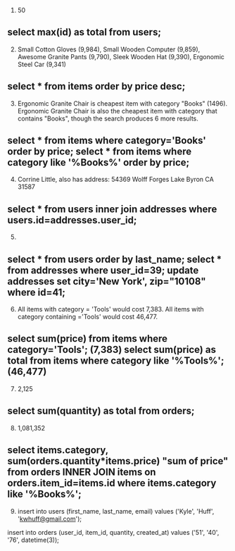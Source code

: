 1. 50

select max(id) as total from users;
--------------------------------------------------------------------------------
2. Small Cotton Gloves (9,984), Small Wooden Computer (9,859), Awesome Granite Pants (9,790), Sleek Wooden Hat (9,390), Ergonomic Steel Car (9,341)

select * from items order by price desc;
--------------------------------------------------------------------------------
3.  Ergonomic Granite Chair is cheapest item with category "Books" (1496).  Ergonomic Granite Chair is also the cheapest item with category that contains "Books", though the search produces 6 more results.

select * from items where category='Books' order by price;
select * from items where category like '%Books%' order by price;
--------------------------------------------------------------------------------
4.  Corrine Little, also has address:  54369 Wolff Forges Lake Byron CA 31587

select * from users inner join addresses where users.id=addresses.user_id;
--------------------------------------------------------------------------------
5.  
select * from users order by last_name;
select * from addresses where user_id=39;
update addresses set city='New York', zip="10108" where id=41;
--------------------------------------------------------------------------------
6.  All items with category = 'Tools' would cost 7,383.
All items with category containing ='Tools' would cost 46,477.

select sum(price) from items where category='Tools'; (7,383)
select sum(price) as total from items where category like '%Tools%'; (46,477)
--------------------------------------------------------------------------------
7.  2,125

select sum(quantity) as total from orders;
--------------------------------------------------------------------------------
8.  1,081,352

select items.category, sum(orders.quantity*items.price) "sum of price" from orders INNER JOIN items on orders.item_id=items.id where items.category like '%Books%';
--------------------------------------------------------------------------------
9.  insert into users (first_name, last_name, email) values ('Kyle', 'Huff', 'kwhuff@gmail.com');

insert into orders (user_id, item_id, quantity, created_at) values ('51', '40', '76', datetime(3));
